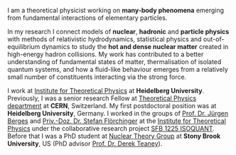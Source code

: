 I am a theoretical physicist working on **many-body phenomena** emerging from fundamental
interactions of elementary particles. 

In my research I connect models of **nuclear**, **hadronic**
and **particle physics** with methods of relativistic hydrodynamics, statistical physics and out-of-equilibrium dynamics to study the **hot and dense nuclear matter** created in high-energy hadron
collisions. My work has contributed to a better understanding of fundamental states of matter, thermalisation of isolated quantum systems, and how a fluid-like
behaviour emerges from a relatively small number of constituents interacting via the strong
force.

I work at [Institute for Theoretical Physics](http://www.thphys.uni-heidelberg.de) at **Heidelberg University**.
Previously, I was a senior research Fellow at [Theoretical Physics department](https://theory.cern/people) at **CERN**, Switzerland. My first postdoctoral position was at **Heidelberg University**, Germany.
I worked in the groups of [Prof. Dr. J&uuml;rgen Berges](http://www.thphys.uni-heidelberg.de/~berges) and  [Priv.-Doz. Dr. Stefan Fl&ouml;rchinger](http://www.thphys.uni-heidelberg.de/~floerchinger/) at the [Institute for Theoretical Physics](http://www.thphys.uni-heidelberg.de) under the collaborative research project [SFB 1225 ISOQUANT](https://www.isoquant-heidelberg.de/).
Before that I was a PhD student at [Nuclear Theory Group](http://tonic.physics.sunysb.edu/ntg/Home.html) at **Stony Brook University**, US (PhD advisor [Prof. Dr. Derek Teaney](http://tonic.physics.sunysb.edu/~dteaney/)).

